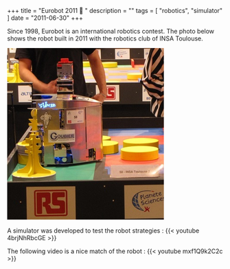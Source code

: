 +++
title = "Eurobot 2011 :robot: "
description = ""
tags = [
    "robotics",
    "simulator"
]
date = "2011-06-30"
+++

Since 1998, Eurobot is an international robotics contest. The photo below shows the robot built in 2011 with the robotics club of INSA Toulouse.

![Screenshot](/eurobot_2011/eurobot_2011_insa.jpg)

A simulator was developed to test the robot strategies :
{{< youtube 4brjNhRbcGE >}}

The following video is a nice match of the robot :
{{< youtube mxf1Q9k2C2c >}}
